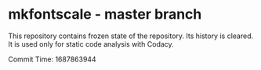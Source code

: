# mkfontscale - master branch

This repository contains frozen state of the repository.
Its history is cleared. It is used only for static code
analysis with Codacy.

Commit Time: 1687863944